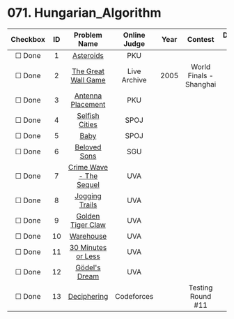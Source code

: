 # 071. Hungarian_Algorithm


| Checkbox | ID | Problem Name|Online Judge|Year|Contest|Difficulty Level|
|:---:|:---:|:---:|:---:|:---:|:---:|:---:|
|&#9744; Done|1|[Asteroids](http://poj.org/problem?id=3041)|PKU|||1|
|&#9744; Done|2|[The Great Wall Game](https://icpcarchive.ecs.baylor.edu/index.php?option=onlinejudge&page=show_problem&problem=1277)|Live Archive|2005|World Finals - Shanghai|1|
|&#9744; Done|3|[Antenna Placement](http://poj.org/problem?id=3020)|PKU|||2|
|&#9744; Done|4|[Selfish Cities](http://www.spoj.com/problems/SCITIES/)|SPOJ|||2|
|&#9744; Done|5|[Baby](http://www.spoj.com/problems/BABY/)|SPOJ|||2|
|&#9744; Done|6|[Beloved Sons](http://acm.sgu.ru/problem.php?contest=0&problem=210)|SGU|||3|
|&#9744; Done|7|[Crime Wave - The Sequel](https://uva.onlinejudge.org/index.php?option=onlinejudge&page=show_problem&problem=1687)|UVA|||3|
|&#9744; Done|8|[Jogging Trails](https://uva.onlinejudge.org/index.php?option=onlinejudge&page=show_problem&problem=1237)|UVA|||3|
|&#9744; Done|9|[Golden Tiger Claw](https://uva.onlinejudge.org/index.php?option=onlinejudge&page=show_problem&problem=2378)|UVA|||4|
|&#9744; Done|10|[Warehouse](https://uva.onlinejudge.org/index.php?option=onlinejudge&page=show_problem&problem=1829)|UVA|||4|
|&#9744; Done|11|[30 Minutes or Less](https://uva.onlinejudge.org/index.php?option=onlinejudge&page=show_problem&problem=4385)|UVA|||6|
|&#9744; Done|12|[Gödel's Dream](https://uva.onlinejudge.org/index.php?option=onlinejudge&page=show_problem&problem=4386)|UVA|||7|
|&#9744; Done|13|[Deciphering](http://codeforces.com/problemset/problem/491/C)|Codeforces||Testing Round #11|9|
